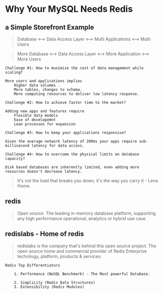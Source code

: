 Why Your MySQL Needs Redis
==========================

a Simple Storefront Example
---------------------------
> Database <--> Data Access Layer <--> Multi Applications <--> Multi Users

> More Database <--> Data Access Layer <--> More Application <--> More Users 
```
Challenge #1: How to munimize the cost of data management while scaling?

More users and applications implies 
    Higher data volumes .
    More tables, changes to schema.
    More computing resources to deliver low latency response.

Challenge #2: How to achieve faster time to the market?

Adding new apps and features require
    Flexible data models 
    Ease of developemnt 
    Lean processes for expansion 

Challenge #3: How to keep your applications responsive?

Given the average network latency of 200ms your apps require sub-millisecond latency for data access. 

Challenge #4: How to overcome the physical limits on database capacity?

Disk based databases are inherently limited, even adding more resources doesn't decrease latency.
```
> It's not the load that breaks you down, it's the way you carry it - Lena Home.


redis
-----
> Open source. The leading in-memory database platform, supporting any high performance operational, analytics or hybrid use case.

redislabs - Home of redis 
-------------------------
> redislabs is the company that's behind this open source project. The open source home and commercial provider of Redis Enterprise technilogy, platform, products & services. 
```
Redis Top Differentiators 
    
    1. Performance (NoSQL Benchmark) - The Most powerful Database.
        
    2. Simplicity (Redis Data Structures)
    3. Extensibility (Redis Modules)
```
